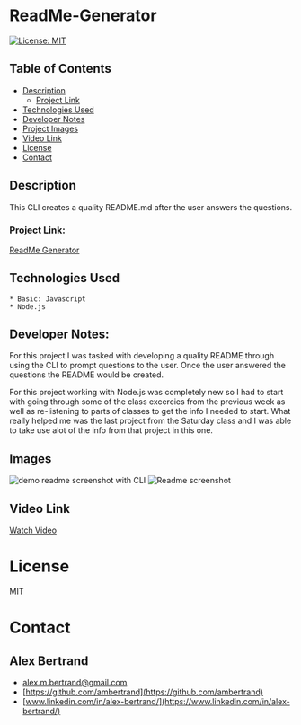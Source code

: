 # ReadMe-Generator

[![License: MIT](https://img.shields.io/badge/License-MIT-yellow.svg)](https://opensource.org/licenses/MIT)

##  Table of Contents
 * [Description](#description)
    * [Project Link](#project-link)
 * [Technologies Used](#technologies-used)
 * [Developer Notes](#developer-notes)
 * [Project Images](#project-images)
 * [Video Link](#video-link)
 * [License](#license)
 * [Contact](#contact)

## Description
 This CLI creates a quality README.md after the user answers the questions.

### Project Link:
[ReadMe Generator](https://github.com/ambertrand/ReadMe-Generator)

## Technologies Used
    * Basic: Javascript
    * Node.js

## Developer Notes:
For this project I was tasked with developing a quality README through using the CLI to prompt questions to the user.  Once the user answered the questions the README would be created.

For this project working with Node.js was completely new so I had to start with going through some of the class excercies from the previous week as well as re-listening to parts of classes to get the info I needed to start.  What really helped me was the last project from the Saturday class and I was able to take use alot of the info from that project in this one.

## Images
![demo readme screenshot with CLI](https://user-images.githubusercontent.com/65721950/90992126-ad552d00-e57b-11ea-82b5-dbb3830e032c.png)
![Readme screenshot](https://user-images.githubusercontent.com/65721950/90992168-e8eff700-e57b-11ea-88db-ad092beffddd.png)

## Video Link
[Watch Video](https://www.youtube.com/watch?v=0Ndc7b0wrq8&t=1s)

# License
MIT

# Contact

## Alex Bertrand
* [alex.m.bertrand@gmail.com](alex.m.bertrand@gmail.com)
* [https://github.com/ambertrand](https://github.com/ambertrand)
* [www.linkedin.com/in/alex-bertrand/](https://www.linkedin.com/in/alex-bertrand/)